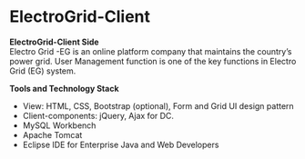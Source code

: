 # ElectroGrid-Client
<B>ElectroGrid-Client Side</B><br>
Electro Grid -EG is an online platform company that maintains the country’s power grid. User Management function is one of the key functions in Electro Grid (EG) system. 


<B>Tools and Technology Stack</B>
<ul>
  <li> View: HTML, CSS, Bootstrap (optional), Form and Grid UI design pattern </li>
 <li>Client-components: jQuery, Ajax for DC. </li>
 <li>MySQL Workbench</li>
 <li>Apache Tomcat</li>
 <li>Eclipse IDE for Enterprise Java and Web Developers</li>
  </ul>
